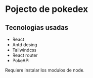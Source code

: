 # Pojecto de pokedex
## Tecnologias usadas
- React 
- Antd desing
- Tailwindcss
- React router
- PokeAPI


Requiere instalar los modulos de node.